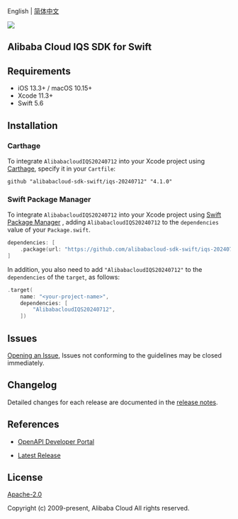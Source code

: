 English | [简体中文](README-CN.md)

![](https://aliyunsdk-pages.alicdn.com/icons/AlibabaCloud.svg)

## Alibaba Cloud IQS SDK for Swift

## Requirements

- iOS 13.3+ / macOS 10.15+
- Xcode 11.3+
- Swift 5.6

## Installation

### Carthage

To integrate `AlibabacloudIQS20240712` into your Xcode project using [Carthage](https://github.com/Carthage/Carthage), specify it in your `Cartfile`:

```ogdl
github "alibabacloud-sdk-swift/iqs-20240712" "4.1.0"
```

### Swift Package Manager

To integrate `AlibabacloudIQS20240712` into your Xcode project using [Swift Package Manager](https://swift.org/package-manager/) , adding `AlibabacloudIQS20240712` to the `dependencies` value of your `Package.swift`.

```swift
dependencies: [
    .package(url: "https://github.com/alibabacloud-sdk-swift/iqs-20240712.git", from: "4.1.0")
]
```

In addition, you also need to add `"AlibabacloudIQS20240712"` to the `dependencies` of the `target`, as follows:

```swift
.target(
    name: "<your-project-name>",
    dependencies: [
        "AlibabacloudIQS20240712",
    ])
```

## Issues

[Opening an Issue](https://github.com/alibabacloud-sdk-swift/iqs-20240712/issues/new), Issues not conforming to the guidelines may be closed immediately.

## Changelog

Detailed changes for each release are documented in the [release notes](./ChangeLog.txt).

## References

* [OpenAPI Developer Portal](https://next.api.alibabacloud.com/home)
- [Latest Release](https://github.com/alibabacloud-sdk-swift/iqs-20240712)

## License

[Apache-2.0](http://www.apache.org/licenses/LICENSE-2.0)

Copyright (c) 2009-present, Alibaba Cloud All rights reserved.
